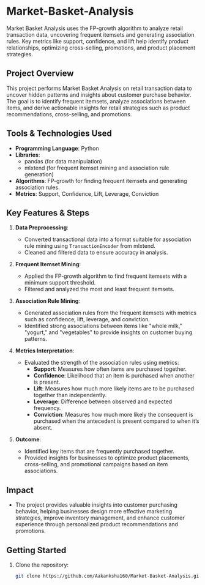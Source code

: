 # Market-Basket-Analysis
Market Basket Analysis uses the FP-growth algorithm to analyze retail transaction data, uncovering frequent itemsets and generating association rules. Key metrics like support, confidence, and lift help identify product relationships, optimizing cross-selling, promotions, and product placement strategies.


## Project Overview
This project performs Market Basket Analysis on retail transaction data to uncover hidden patterns and insights about customer purchase behavior. The goal is to identify frequent itemsets, analyze associations between items, and derive actionable insights for retail strategies such as product recommendations, cross-selling, and promotions.

## Tools & Technologies Used
- **Programming Language**: Python
- **Libraries**: 
  - pandas (for data manipulation)
  - mlxtend (for frequent itemset mining and association rule generation)
- **Algorithms**: FP-growth for finding frequent itemsets and generating association rules.
- **Metrics**: Support, Confidence, Lift, Leverage, Conviction

## Key Features & Steps
1. **Data Preprocessing**: 
   - Converted transactional data into a format suitable for association rule mining using `TransactionEncoder` from mlxtend.
   - Cleaned and filtered data to ensure accuracy in analysis.

2. **Frequent Itemset Mining**:
   - Applied the FP-growth algorithm to find frequent itemsets with a minimum support threshold.
   - Filtered and analyzed the most and least frequent itemsets.

3. **Association Rule Mining**:
   - Generated association rules from the frequent itemsets with metrics such as confidence, lift, leverage, and conviction.
   - Identified strong associations between items like "whole milk," "yogurt," and "vegetables" to provide insights on customer buying patterns.

4. **Metrics Interpretation**:
   - Evaluated the strength of the association rules using metrics:
     - **Support**: Measures how often items are purchased together.
     - **Confidence**: Likelihood that an item is purchased when another is present.
     - **Lift**: Measures how much more likely items are to be purchased together than independently.
     - **Leverage**: Difference between observed and expected frequency.
     - **Conviction**: Measures how much more likely the consequent is purchased when the antecedent is present compared to when it’s absent.

5. **Outcome**:
   - Identified key items that are frequently purchased together.
   - Provided insights for businesses to optimize product placements, cross-selling, and promotional campaigns based on item associations.

## Impact
- The project provides valuable insights into customer purchasing behavior, helping businesses design more effective marketing strategies, improve inventory management, and enhance customer experience through personalized product recommendations and promotions.

## Getting Started
1. Clone the repository: 
   ```bash
   git clone https://github.com/Aakanksha160/Market-Basket-Analysis.git
